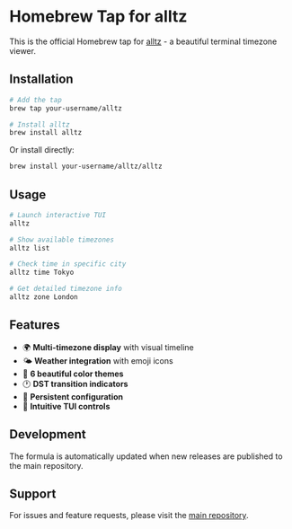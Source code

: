 # Homebrew Tap for alltz

This is the official Homebrew tap for [alltz](https://github.com/your-username/alltz) - a beautiful terminal timezone viewer.

## Installation

```bash
# Add the tap
brew tap your-username/alltz

# Install alltz
brew install alltz
```

Or install directly:
```bash
brew install your-username/alltz/alltz
```

## Usage

```bash
# Launch interactive TUI
alltz

# Show available timezones  
alltz list

# Check time in specific city
alltz time Tokyo

# Get detailed timezone info
alltz zone London
```

## Features

- 🌍 **Multi-timezone display** with visual timeline
- 🌤️ **Weather integration** with emoji icons
- 🎨 **6 beautiful color themes**
- 🕐 **DST transition indicators**
- 💾 **Persistent configuration**
- 📱 **Intuitive TUI controls**

## Development

The formula is automatically updated when new releases are published to the main repository.

## Support

For issues and feature requests, please visit the [main repository](https://github.com/your-username/alltz/issues).